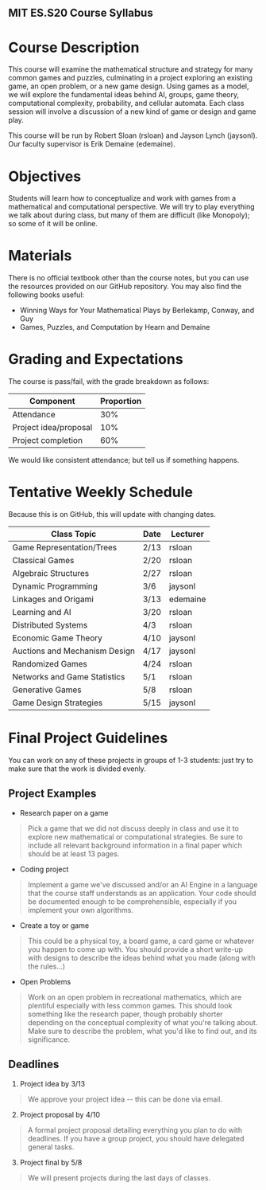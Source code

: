MIT ES.S20 Course Syllabus
-------

# Course Description

This course will examine the mathematical structure and strategy for
many common games and puzzles, culminating in a project exploring an
existing game, an open problem, or a new game design. Using games as
a model, we will explore the fundamental ideas behind AI, groups,
game theory, computational complexity, probability, and cellular
automata. Each class session will involve a discussion of a new kind
of game or design and game play.

This course will be run by Robert Sloan (rsloan) and Jayson Lynch
(jaysonl). Our faculty supervisor is Erik Demaine (edemaine).

# Objectives

Students will learn how to conceptualize and work with games from a
mathematical and computational perspective. We will try to play everything
we talk about during class, but many of them are difficult (like Monopoly);
so some of it will be online.

# Materials

There is no official textbook other than the course notes, but you can use
the resources provided on our GitHub repository. You may also find the
following books useful:

 + Winning Ways for Your Mathematical Plays by Berlekamp, Conway, and Guy
 + Games, Puzzles, and Computation by Hearn and Demaine

# Grading and Expectations

The course is pass/fail, with the grade breakdown as follows:

| Component             | Proportion|
|-----------------------|-----------|
| Attendance            | 30%       |
| Project idea/proposal | 10%       |
| Project completion    | 60%       |

We would like consistent attendance; but tell us if something happens.

# Tentative Weekly Schedule

Because this is on GitHub, this will update with changing dates.

| Class Topic                    | Date | Lecturer  |
|--------------------------------|------|-----------|
| Game Representation/Trees      | 2/13 | rsloan    |
| Classical Games                | 2/20 | rsloan    |
| Algebraic Structures           | 2/27 | rsloan    |
| Dynamic Programming            | 3/6  | jaysonl   |
| Linkages and Origami           | 3/13 | edemaine  |
| Learning and AI                | 3/20 | rsloan    |
| Distributed Systems            | 4/3  | rsloan    |
| Economic Game Theory           | 4/10 | jaysonl   |
| Auctions and Mechanism Design  | 4/17 | jaysonl   |
| Randomized Games               | 4/24 | rsloan    |
| Networks and Game Statistics   | 5/1  | rsloan    |
| Generative Games               | 5/8  | rsloan    |
| Game Design Strategies         | 5/15 | jaysonl   |

# Final Project Guidelines

You can work on any of these projects in groups of 1-3 students:
just try to make sure that the work is divided evenly.

## Project Examples

+ Research paper on a game

> Pick a game that we did not discuss deeply in class and use it to
> explore new mathematical or computational strategies. Be sure to
> include all relevant background information in a final paper which
> should be at least 13 pages.

+ Coding project

> Implement a game we've discussed and/or an AI Engine in a language
> that the course staff understands as an application. Your code should
> be documented enough to be comprehensible, especially if you implement
> your own algorithms.

+ Create a toy or game

> This could be a physical toy, a board game, a card game or whatever
> you happen to come up with. You should provide a short write-up with
> designs to describe the ideas behind what you made (along with the
> rules...)

+ Open Problems

> Work on an open problem in recreational mathematics, which are plentiful
> especially with less common games. This should look something like the
> research paper, though probably shorter depending on the conceptual
> complexity of what you're talking about. Make sure to describe the
> problem, what you'd like to find out, and its significance.

## Deadlines

1. Project idea by 3/13

> We approve your project idea -- this can be done via email.

2. Project proposal by 4/10

> A formal project proposal detailing everything you plan to
> do with deadlines. If you have a group project, you should
> have delegated general tasks.

3. Project final by 5/8

> We will present projects during the last days of classes.

